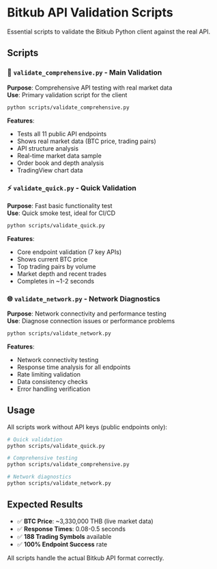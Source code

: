# Bitkub API Validation Scripts

Essential scripts to validate the Bitkub Python client against the real API.

## Scripts

### 🧪 `validate_comprehensive.py` - Main Validation
**Purpose**: Comprehensive API testing with real market data  
**Use**: Primary validation script for the client

```bash
python scripts/validate_comprehensive.py
```

**Features**:
- Tests all 11 public API endpoints
- Shows real market data (BTC price, trading pairs)
- API structure analysis
- Real-time market data sample
- Order book and depth analysis
- TradingView chart data

### ⚡ `validate_quick.py` - Quick Validation  
**Purpose**: Fast basic functionality test  
**Use**: Quick smoke test, ideal for CI/CD

```bash
python scripts/validate_quick.py
```

**Features**:
- Core endpoint validation (7 key APIs)
- Shows current BTC price
- Top trading pairs by volume
- Market depth and recent trades
- Completes in ~1-2 seconds

### 🌐 `validate_network.py` - Network Diagnostics
**Purpose**: Network connectivity and performance testing  
**Use**: Diagnose connection issues or performance problems

```bash
python scripts/validate_network.py
```

**Features**:
- Network connectivity testing
- Response time analysis for all endpoints
- Rate limiting validation
- Data consistency checks
- Error handling verification

## Usage

All scripts work without API keys (public endpoints only):

```bash
# Quick validation
python scripts/validate_quick.py

# Comprehensive testing  
python scripts/validate_comprehensive.py

# Network diagnostics
python scripts/validate_network.py
```

## Expected Results

- ✅ **BTC Price**: ~3,330,000 THB (live market data)
- ✅ **Response Times**: 0.08-0.5 seconds
- ✅ **188 Trading Symbols** available
- ✅ **100% Endpoint Success** rate

All scripts handle the actual Bitkub API format correctly.